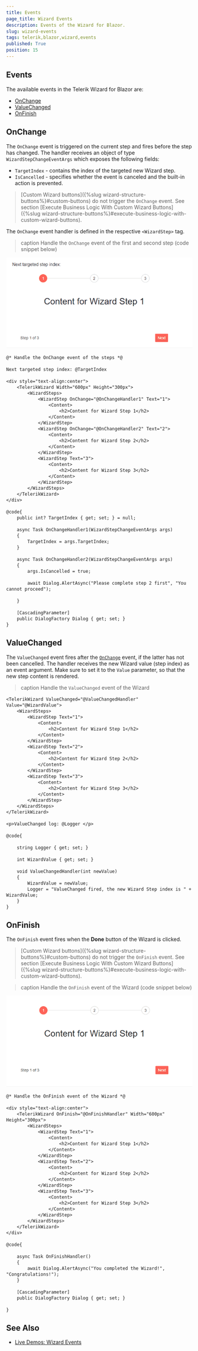 ```yaml
---
title: Events
page_title: Wizard Events
description: Events of the Wizard for Blazor.
slug: wizard-events
tags: telerik,blazor,wizard,events
published: True
position: 15
---
```


## Events

The available events in the Telerik Wizard for Blazor are:

* [OnChange](#onchange)
* [ValueChanged](#valuechanged)
* [OnFinish](#onfinish)

## OnChange

The `OnChange` event is triggered on the current step and fires before the step has changed. The handler receives an object of type `WizardStepChangeEventArgs` which exposes the following fields:

* `TargetIndex` - contains the index of the targeted new Wizard step.
* `IsCancelled` - specifies whether the event is canceled and the built-in action is prevented.

>[Custom Wizard buttons]({%slug wizard-structure-buttons%}#custom-buttons) do not trigger the `OnChange` event. See section [Execute Business Logic With Custom Wizard Buttons]({%slug wizard-structure-buttons%}#execute-business-logic-with-custom-wizard-buttons).

The `OnChange` event handler is defined in the respective `<WizardStep>` tag.

>caption Handle the `OnChange` event of the first and second step (code snippet below)

![OnChange](images/onchange-example.gif)

````CSHTML
@* Handle the OnChange event of the steps *@

Next targeted step index: @TargetIndex

<div style="text-align:center">
    <TelerikWizard Width="600px" Height="300px">
        <WizardSteps>
            <WizardStep OnChange="@OnChangeHandler1" Text="1">
                <Content>
                    <h2>Content for Wizard Step 1</h2>
                </Content>
            </WizardStep>
            <WizardStep OnChange="@OnChangeHandler2" Text="2">
                <Content>
                    <h2>Content for Wizard Step 2</h2>
                </Content>
            </WizardStep>
            <WizardStep Text="3">
                <Content>
                    <h2>Content for Wizard Step 3</h2>
                </Content>
            </WizardStep>
        </WizardSteps>
    </TelerikWizard>
</div>

@code{
    public int? TargetIndex { get; set; } = null;

    async Task OnChangeHandler1(WizardStepChangeEventArgs args)
    {
        TargetIndex = args.TargetIndex;
    }

    async Task OnChangeHandler2(WizardStepChangeEventArgs args)
    {
        args.IsCancelled = true;

        await Dialog.AlertAsync("Please complete step 2 first", "You cannot proceed");

    }

    [CascadingParameter]
    public DialogFactory Dialog { get; set; }
}
````

## ValueChanged

The `ValueChanged` event fires after the [`OnChange`](#onchange) event, if the latter has not been cancelled. The handler receives the new Wizard value (step index) as an event argument. Make sure to set it to the `Value` parameter, so that the new step content is rendered.

>caption Handle the `ValueChanged` event of the Wizard

````CSHTML
<TelerikWizard ValueChanged="@ValueChangedHandler" Value="@WizardValue">
    <WizardSteps>
        <WizardStep Text="1">
            <Content>
                <h2>Content for Wizard Step 1</h2>
            </Content>
        </WizardStep>
        <WizardStep Text="2">
            <Content>
                <h2>Content for Wizard Step 2</h2>
            </Content>
        </WizardStep>
        <WizardStep Text="3">
            <Content>
                <h2>Content for Wizard Step 3</h2>
            </Content>
        </WizardStep>
    </WizardSteps>
</TelerikWizard>

<p>ValueChanged log: @Logger </p>

@code{

    string Logger { get; set; }

    int WizardValue { get; set; }

    void ValueChangedHandler(int newValue)
    {
        WizardValue = newValue;
        Logger = "ValueChanged fired, the new Wizard Step index is " + WizardValue;
    }
}
````

## OnFinish

The `OnFinish` event fires when the **Done** button of the Wizard is clicked.

>[Custom Wizard buttons]({%slug wizard-structure-buttons%}#custom-buttons) do not trigger the `OnFinish` event. See section [Execute Business Logic With Custom Wizard Buttons]({%slug wizard-structure-buttons%}#execute-business-logic-with-custom-wizard-buttons).

>caption Handle the `OnFinish` event of the Wizard (code snippet below)

![OnFinish](images/onfinish-example.gif)

````CSHTML
@* Handle the OnFinish event of the Wizard *@

<div style="text-align:center">
    <TelerikWizard OnFinish="@OnFinishHandler" Width="600px" Height="300px">
        <WizardSteps>
            <WizardStep Text="1">
                <Content>
                    <h2>Content for Wizard Step 1</h2>
                </Content>
            </WizardStep>
            <WizardStep Text="2">
                <Content>
                    <h2>Content for Wizard Step 2</h2>
                </Content>
            </WizardStep>
            <WizardStep Text="3">
                <Content>
                    <h2>Content for Wizard Step 3</h2>
                </Content>
            </WizardStep>
        </WizardSteps>
    </TelerikWizard>
</div>

@code{

    async Task OnFinishHandler()
    {
        await Dialog.AlertAsync("You completed the Wizard!", "Congratulations!");
    }

    [CascadingParameter]
    public DialogFactory Dialog { get; set; }

}
````

## See Also

  * [Live Demos: Wizard Events](https://demos.telerik.com/blazor-ui/wizard/events)
